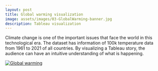```yaml
---
layout: post
title: Global warming visualization
image: assets/images/03-GlobalWarming-banner.jpg
description: Tableau visualization
---
```

<p style="color:black">

Climate change is one of the important issues that face the world in this technological era. The dataset has information of 100k temperature data from 1961 to 2021 of all countries. By visualizing a Tableau story, the audience can have an intuitive understanding of what is happening. 
  
 <div class='tableauPlaceholder' id='viz1665976879357' style='position: relative'><noscript><a href='#'><img alt='Global warming ' src='https:&#47;&#47;public.tableau.com&#47;static&#47;images&#47;Gl&#47;Globalwarming_16659766494690&#47;Globalwarming&#47;1_rss.png' style='border: none' /></a></noscript><object class='tableauViz'  style='display:none;'><param name='host_url' value='https%3A%2F%2Fpublic.tableau.com%2F' /> <param name='embed_code_version' value='3' /> <param name='site_root' value='' /><param name='name' value='Globalwarming_16659766494690&#47;Globalwarming' /><param name='tabs' value='no' /><param name='toolbar' value='yes' /><param name='static_image' value='https:&#47;&#47;public.tableau.com&#47;static&#47;images&#47;Gl&#47;Globalwarming_16659766494690&#47;Globalwarming&#47;1.png' /> <param name='animate_transition' value='yes' /><param name='display_static_image' value='yes' /><param name='display_spinner' value='yes' /><param name='display_overlay' value='yes' /><param name='display_count' value='yes' /><param name='language' value='en-US' /><param name='filter' value='publish=yes' /></object></div>                <script type='text/javascript'>                    var divElement = document.getElementById('viz1665976879357');                    var vizElement = divElement.getElementsByTagName('object')[0];                    vizElement.style.width='1400px';vizElement.style.height='927px';                    var scriptElement = document.createElement('script');                    scriptElement.src = 'https://public.tableau.com/javascripts/api/viz_v1.js';                    vizElement.parentNode.insertBefore(scriptElement, vizElement);                </script>
